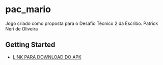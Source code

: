 # pac_mario

Jogo criado como proposta para o Desafio Técnico 2 da Escribo.
Patrick Neri de Oliveira

## Getting Started

- [LINK PARA DOWNLOAD DO APK](https://drive.google.com/file/d/1bpGpl9CyOPfxkiCHLIjZMjv6NSKEUlhH/view?usp=sharing)